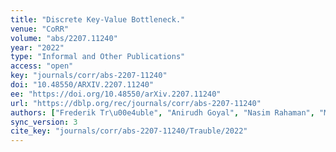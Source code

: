 ```yaml
---
title: "Discrete Key-Value Bottleneck."
venue: "CoRR"
volume: "abs/2207.11240"
year: "2022"
type: "Informal and Other Publications"
access: "open"
key: "journals/corr/abs-2207-11240"
doi: "10.48550/ARXIV.2207.11240"
ee: "https://doi.org/10.48550/arXiv.2207.11240"
url: "https://dblp.org/rec/journals/corr/abs-2207-11240"
authors: ["Frederik Tr\u00e4uble", "Anirudh Goyal", "Nasim Rahaman", "Michael Mozer", "Kenji Kawaguchi", "Yoshua Bengio", "Bernhard Sch\u00f6lkopf"]
sync_version: 3
cite_key: "journals/corr/abs-2207-11240/Trauble/2022"
---
```

